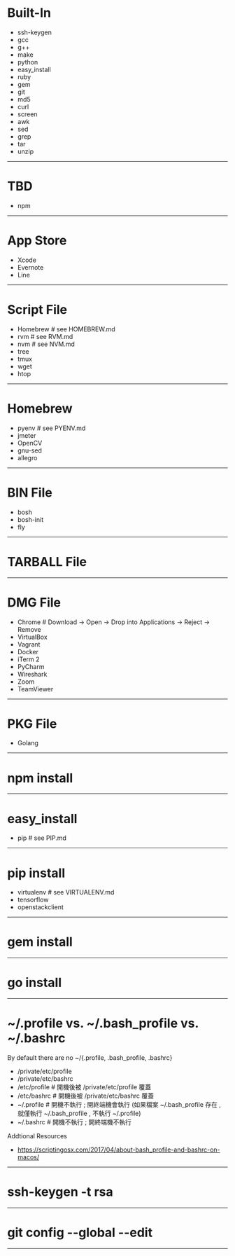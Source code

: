 # Built-In

* ssh-keygen
* gcc
* g++
* make
* python
* easy_install
* ruby
* gem
* git
* md5
* curl
* screen
* awk
* sed
* grep
* tar
* unzip

---

# TBD

* npm

---

# App Store

* Xcode
* Evernote
* Line

---

# Script File

* Homebrew # see HOMEBREW.md
* rvm # see RVM.md
* nvm # see NVM.md
* tree
* tmux
* wget
* htop

---

# Homebrew

* pyenv # see PYENV.md
* jmeter
* OpenCV
* gnu-sed
* allegro

---

# BIN File

* bosh
* bosh-init
* fly

---

# TARBALL File

---

# DMG File

* Chrome # Download -> Open -> Drop into Applications -> Reject -> Remove
* VirtualBox
* Vagrant
* Docker
* iTerm 2
* PyCharm
* Wireshark
* Zoom
* TeamViewer

---

# PKG File

* Golang

---

# npm install

---

# easy_install

* pip # see PIP.md

---

# pip install

* virtualenv # see VIRTUALENV.md
* tensorflow
* openstackclient

---

# gem install

---

# go install

---

# ~/.profile vs. ~/.bash_profile vs. ~/.bashrc

By default there are no ~/{.profile, .bash_profile, .bashrc}

* /private/etc/profile
* /private/etc/bashrc
* /etc/profile # 開機後被 /private/etc/profile 覆蓋
* /etc/bashrc # 開機後被 /private/etc/bashrc 覆蓋
* ~/.profile # 開機不執行 ; 開終端機會執行 (如果檔案 ~/.bash_profile 存在 , 就僅執行 ~/.bash_profile , 不執行 ~/.profile)
* ~/.bashrc # 開機不執行 ; 開終端機不執行

Addtional Resources

* https://scriptingosx.com/2017/04/about-bash_profile-and-bashrc-on-macos/

---

# ssh-keygen -t rsa

---

# git config --global --edit

---
